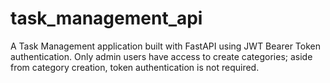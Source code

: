 # task_management_api
A Task Management application built with FastAPI using JWT Bearer Token authentication. Only admin users have access to create categories; aside from category creation, token authentication is not required.
